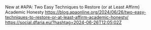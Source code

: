 New at #APA: Two Easy Techniques to Restore (or at Least Affirm) Academic Honesty https://blog.apaonline.org/2024/06/26/two-easy-techniques-to-restore-or-at-least-affirm-academic-honesty/ https://social.dfaria.eu/?hashtag=2024-06-26T12:05:02Z